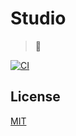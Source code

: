 # Studio

> 🦄

[![CI](https://github.com/crgeary/studio/actions/workflows/ci.yml/badge.svg)](https://github.com/crgeary/studio/actions/workflows/ci.yml)

## License

[MIT](./LICENSE)
